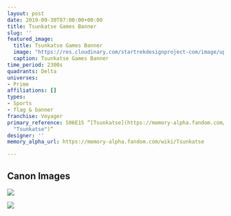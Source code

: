 ```yaml
---
layout: post
date: 2019-09-30T07:00:00+00:00
title: Tsunkatse Games Banner
slug: ''
featured_image:
  title: Tsunkatse Games Banner
  image: "https://res.cloudinary.com/startrekdesignproject-com/image/upload/v1569897711/TsunkatseBanner.png"
  caption: Tsunkatse Games Banner
time_period: 2300s
quadrants: Delta
universes:
- Prime
affiliations: []
types:
- Sports
- flag & banner
franchise: Voyager
primary_reference: S06E15 “[Tsunkatse](https://memory-alpha.fandom.com/wiki/Tsunkatse
  "Tsunkatse")“
designer: ''
memory_alpha_url: https://memory-alpha.fandom.com/wiki/Tsunkatse

---
```

## Canon Images

![](https://res.cloudinary.com/startrekdesignproject-com/image/upload/v1569898100/TsunkatseBanner1.jpg)

![](https://res.cloudinary.com/startrekdesignproject-com/image/upload/v1555958454/TsunkatseGames1.jpg)